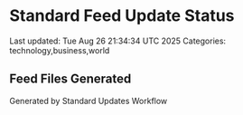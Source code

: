 # Standard Feed Update Status
Last updated: Tue Aug 26 21:34:34 UTC 2025
Categories: technology,business,world

## Feed Files Generated

Generated by Standard Updates Workflow
